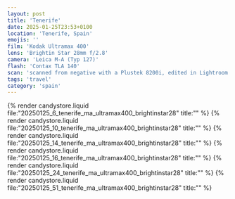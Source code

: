 ```yaml
---
layout: post
title: 'Tenerife'
date: 2025-01-25T23:53+0100
location: 'Tenerife, Spain'
emojis: ''
film: 'Kodak Ultramax 400'
lens: 'Brightin Star 28mm f/2.8'
camera: 'Leica M-A (Typ 127)'
flash: 'Contax TLA 140'
scan: 'scanned from negative with a Plustek 8200i, edited in Lightroom'
tags: 'travel'
category: 'spain'
---
```


{% render candystore.liquid file:"20250125_6_tenerife_ma_ultramax400_brightinstar28" title:"" %}
{% render candystore.liquid file:"20250125_10_tenerife_ma_ultramax400_brightinstar28" title:"" %}
{% render candystore.liquid file:"20250125_14_tenerife_ma_ultramax400_brightinstar28" title:"" %}
{% render candystore.liquid file:"20250125_16_tenerife_ma_ultramax400_brightinstar28" title:"" %}
{% render candystore.liquid file:"20250125_24_tenerife_ma_ultramax400_brightinstar28" title:"" %}
{% render candystore.liquid file:"20250125_51_tenerife_ma_ultramax400_brightinstar28" title:"" %}

